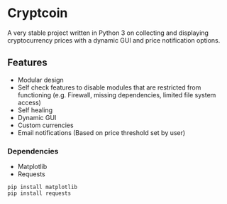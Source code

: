 # Cryptcoin
A very stable project written in Python 3 on collecting and displaying cryptocurrency prices with a dynamic GUI and price notification options.

## Features
- Modular design
- Self check features to disable modules that are restricted from functioning (e.g. Firewall, missing dependencies, limited file system access)
- Self healing
- Dynamic GUI
- Custom currencies
- Email notifications (Based on price threshold set by user)

### Dependencies
- Matplotlib
- Requests

```
pip install matplotlib
pip install requests
```
